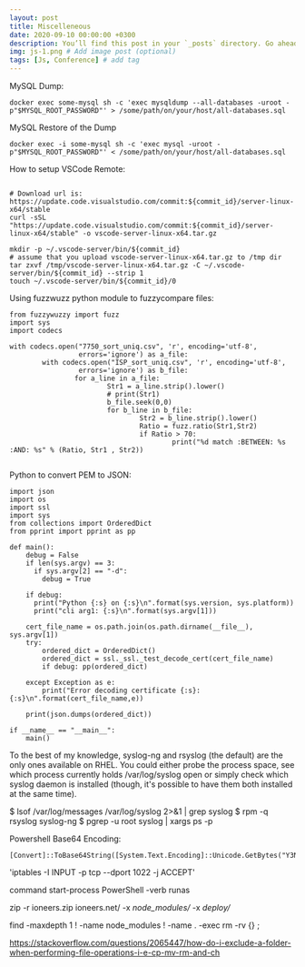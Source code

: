 ```yaml
---
layout: post
title: Miscelleneous 
date: 2020-09-10 00:00:00 +0300
description: You’ll find this post in your `_posts` directory. Go ahead and edit it and re-build the site to see your changes. # Add post description (optional)
img: js-1.png # Add image post (optional)
tags: [Js, Conference] # add tag
---
```

MySQL Dump:
```
docker exec some-mysql sh -c 'exec mysqldump --all-databases -uroot -p"$MYSQL_ROOT_PASSWORD"' > /some/path/on/your/host/all-databases.sql
```
MySQL Restore of the Dump
```
docker exec -i some-mysql sh -c 'exec mysql -uroot -p"$MYSQL_ROOT_PASSWORD"' < /some/path/on/your/host/all-databases.sql
```

How to setup VSCode Remote:
```commit_id=cd9ea6488829f560dc949a8b2fb789f3cdc05f5d

# Download url is: https://update.code.visualstudio.com/commit:${commit_id}/server-linux-x64/stable
curl -sSL "https://update.code.visualstudio.com/commit:${commit_id}/server-linux-x64/stable" -o vscode-server-linux-x64.tar.gz

mkdir -p ~/.vscode-server/bin/${commit_id}
# assume that you upload vscode-server-linux-x64.tar.gz to /tmp dir
tar zxvf /tmp/vscode-server-linux-x64.tar.gz -C ~/.vscode-server/bin/${commit_id} --strip 1
touch ~/.vscode-server/bin/${commit_id}/0
```

Using fuzzwuzz python module to fuzzycompare files:
```
from fuzzywuzzy import fuzz
import sys
import codecs

with codecs.open("7750_sort_uniq.csv", 'r', encoding='utf-8',
                 errors='ignore') as a_file:
        with codecs.open("ISP_sort_uniq.csv", 'r', encoding='utf-8',
                 errors='ignore') as b_file:
                for a_line in a_file:
                        Str1 = a_line.strip().lower()
                        # print(Str1)
                        b_file.seek(0,0)
                        for b_line in b_file:
                                Str2 = b_line.strip().lower()
                                Ratio = fuzz.ratio(Str1,Str2)
                                if Ratio > 70:
                                        print("%d match :BETWEEN: %s :AND: %s" % (Ratio, Str1 , Str2))
                                        
```                                        

Python to convert PEM to JSON:
```
import json
import os
import ssl
import sys
from collections import OrderedDict
from pprint import pprint as pp

def main():
    debug = False
    if len(sys.argv) == 3:
      if sys.argv[2] == "-d":
        debug = True

    if debug:
      print("Python {:s} on {:s}\n".format(sys.version, sys.platform))
      print("cli arg1: {:s}\n".format(sys.argv[1]))

    cert_file_name = os.path.join(os.path.dirname(__file__), sys.argv[1])
    try:
        ordered_dict = OrderedDict()
        ordered_dict = ssl._ssl._test_decode_cert(cert_file_name)
        if debug: pp(ordered_dict)

    except Exception as e:
        print("Error decoding certificate {:s}: {:s}\n".format(cert_file_name,e))

    print(json.dumps(ordered_dict))

if __name__ == "__main__":
    main()

```

To the best of my knowledge, syslog-ng and rsyslog (the default) are the only ones available on RHEL. You could either probe the process space, see which process currently holds /var/log/syslog open or simply check which syslog daemon is installed (though, it's possible to have them both installed at the same time).


$ lsof /var/log/messages /var/log/syslog 2>&1 | grep syslog
$ rpm -q rsyslog syslog-ng
$ pgrep -u root syslog | xargs ps -p

Powershell Base64 Encoding:
```
[Convert]::ToBase64String([System.Text.Encoding]::Unicode.GetBytes("Y3Nwcm9vdDpjc3Byb290"))
```

'iptables -I INPUT -p tcp --dport 1022 -j ACCEPT'

command start-process PowerShell -verb runas


 zip -r ioneers.zip ioneers.net/ -x *node_modules/* -x *deploy/*
 
 find -maxdepth 1 ! -name node_modules ! -name . -exec rm -rv {} \;
 
 https://stackoverflow.com/questions/2065447/how-do-i-exclude-a-folder-when-performing-file-operations-i-e-cp-mv-rm-and-ch
 